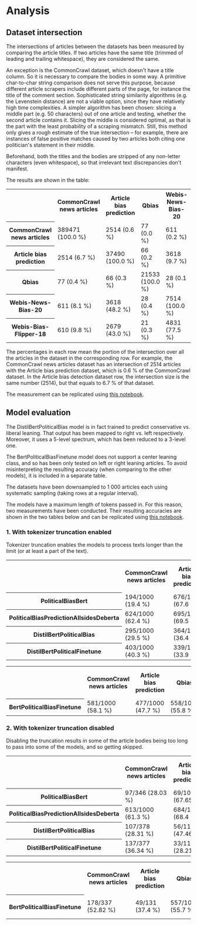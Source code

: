 # Analysis

## Dataset intersection

The intersections of articles between the datasets has been measured by comparing the article titles. If two articles
have the same title (trimmed of leading and trailing whitespace), they are considered the same.

An exception is the CommonCrawl dataset, which doesn't have a title column. So it is necessary to compare the bodies in
some way. A primitive char-to-char string comparison does not serve this purpose, because different article scrapers
include different parts of the page, for instance the title of the comment section. Sophisticated string similarity
algorithms (e.g. the Levenstein distance) are not a viable option, since they have relatively high time complexities. A
simpler algorithm has been chosen: slicing a middle part (e.g. 50 characters) out of one article and testing, whether
the second article contains it. Slicing the middle is considered optimal, as that is the part with the least probability
of a scraping mismatch. Still, this method only gives a rough estimate of the true intersection – for example, there are
instances of false positive matches caused by two articles both citing one politician's statement in their middle.

Beforehand, both the titles and the bodies are stripped of any non-letter characters (even whitespace), so
that irrelevant text discrepancies don't manifest.

The results are shown in the table:

<table>
  <tr>
    <th></th>
    <th>CommonCrawl news articles</th>
    <th>Article bias prediction</th>
    <th>Qbias</th>
    <th>Webis-News-Bias-20</th>
    <th>Webis-Bias-Flipper-18</th>
  </tr>
  <tr>
    <th>CommonCrawl news articles</th>
    <td>389471 (100.0 %)</td>
    <td>2514 (0.6 %)</td>
    <td>77 (0.0 %)</td>
    <td>611 (0.2 %)</td>
    <td>610 (0.2 %)</td>
  </tr>
  <tr>
    <th>Article bias prediction</th>
    <td>2514 (6.7 %)</td>
    <td>37490 (100.0 %)</td>
    <td>66 (0.2 %)</td>
    <td>3618 (9.7 %)</td>
    <td>2679 (7.1 %)</td>
  </tr>
  <tr>
    <th>Qbias</th>
    <td>77 (0.4 %)</td>
    <td>66 (0.3 %)</td>
    <td>21533 (100.0 %)</td>
    <td>28 (0.1 %)</td>
    <td>21 (0.1 %)</td>
  </tr>
  <tr>
    <th>Webis-News-Bias-20</th>
    <td>611 (8.1 %)</td>
    <td>3618 (48.2 %)</td>
    <td>28 (0.4 %)</td>
    <td>7514 (100.0 %)</td>
    <td>4831 (64.3 %)</td>
  </tr>
  <tr>
    <th>Webis-Bias-Flipper-18</th>
    <td>610 (9.8 %)</td>
    <td>2679 (43.0 %)</td>
    <td>21 (0.3 %)</td>
    <td>4831 (77.5 %)</td>
    <td>6237 (100.0 %)</td>
  </tr>
</table>

The percentages in each row mean the portion of the intersection over all the articles in the dataset in the
corresponding row. For example, the CommonCrawl news articles dataset has an intersection of 2514 articles with the
Article bias prediction dataset, which is 0.6 % of the CommonCrawl dataset. In the Article bias detection dataset row,
the intersection size is the same number (2514), but that equals to 6.7 % of that dataset.

The measurement can be replicated using [this notebook](dataset_intersection.ipynb).

## Model evaluation

The DistilBertPoliticalBias model is in fact trained to predict conservative vs. liberal leaning. That output has been
mapped to right vs. left respectively. Moreover, it uses a 5-level spectrum, which has been reduced to a 3-level one.

The BertPoliticalBiasFinetune model does not support a center leaning class, and so has been only tested on left or
right leaning articles. To avoid misinterpreting the resulting accuracy (when comparing to the other models), it is
included in a separate table.

The datasets have been downsampled to 1 000 articles each using systematic sampling (taking rows at a regular interval).

The models have a maximum length of tokens passed in. For this reason, two measurements have been conducted. Their
resulting accuracies are shown in the two tables below and can be replicated
using [this notebook](model_evaluation.ipynb).

### 1. With tokenizer truncation enabled

Tokenizer truncation enables the models to process texts longer than the limit (or at least a part of the text).

<table>
  <tr>
    <th></th>
    <th>CommonCrawl news articles</th>
    <th>Article bias prediction</th>
    <th>Qbias</th>
    <th>Webis-News-Bias-20</th>
    <th>Webis-Bias-Flipper-18</th>
  </tr>
  <tr>
    <th>PoliticalBiasBert</th>
    <td>194/1000 (19.4 %)</td>
    <td>676/1000 (67.6 %)</td>
    <td>399/1000 (39.9 %)</td>
    <td>530/1000 (53.0 %)</td>
    <td>449/1000 (44.9 %)</td>
  </tr>
  <tr>
    <th>PoliticalBiasPredictionAllsidesDeberta</th>
    <td>624/1000 (62.4 %)</td>
    <td>695/1000 (69.5 %)</td>
    <td>528/1000 (52.8 %)</td>
    <td>772/1000 (77.2 %)</td>
    <td>659/1000 (65.9 %)</td>
  </tr>
  <tr>
    <th>DistilBertPoliticalBias</th>
    <td>295/1000 (29.5 %)</td>
    <td>364/1000 (36.4 %)</td>
    <td>318/1000 (31.8 %)</td>
    <td>390/1000 (39.0 %)</td>
    <td>387/1000 (38.7 %)</td>
  </tr>
  <tr>
    <th>DistilBertPoliticalFinetune</th>
    <td>403/1000 (40.3 %)</td>
    <td>339/1000 (33.9 %)</td>
    <td>460/1000 (46.0 %)</td>
    <td>430/1000 (43.0 %)</td>
    <td>367/1000 (36.7 %)</td>
  </tr>
</table>

<table>
  <tr>
    <th></th>
    <th>CommonCrawl news articles</th>
    <th>Article bias prediction</th>
    <th>Qbias</th>
    <th>Webis-News-Bias-20</th>
    <th>Webis-Bias-Flipper-18</th>
  </tr>
  <tr>
    <th>BertPoliticalBiasFinetune</th>
    <td>581/1000 (58.1 %)</td>
    <td>477/1000 (47.7 %)</td>
    <td>558/1000 (55.8 %)</td>
    <td>561/1000 (56.1 %)</td>
    <td>411/1000 (41.1 %)</td>
  </tr>
</table>

### 2. With tokenizer truncation disabled

Disabling the truncation results in some of the article bodies being too long to pass into some of the models, and so
getting skipped.

<table>
  <tr>
    <th></th>
    <th>CommonCrawl news articles</th>
    <th>Article bias prediction</th>
    <th>Qbias</th>
    <th>Webis-News-Bias-20</th>
    <th>Webis-Bias-Flipper-18</th>
  </tr>
  <tr>
    <th>PoliticalBiasBert</th>
    <td>97/346 (28.03 %)</td>
    <td>69/102 (67.65 %)</td>
    <td>420/1000 (42.0 %)</td>
    <td>89/180 (49.44 %)</td>
    <td>102/185 (55.14 %)</td>
  </tr>
  <tr>
    <th>PoliticalBiasPredictionAllsidesDeberta</th>
    <td>613/1000 (61.3 %)</td>
    <td>684/1000 (68.4 %)</td>
    <td>535/1000 (53.5 %)</td>
    <td>764/1000 (76.4 %)</td>
    <td>678/1000 (67.8 %)</td>
  </tr>
  <tr>
    <th>DistilBertPoliticalBias</th>
    <td>107/378 (28.31 %)</td>
    <td>56/118 (47.46 %)</td>
    <td>357/1000 (35.7 %)</td>
    <td>110/191 (57.59 %)</td>
    <td>113/206 (54.85 %)</td>
  </tr>
  <tr>
    <th>DistilBertPoliticalFinetune</th>
    <td>137/377 (36.34 %)</td>
    <td>33/117 (28.21 %)</td>
    <td>446/1000 (44.6 %)</td>
    <td>50/189 (26.46 %)</td>
    <td>54/194 (27.84 %)</td>
  </tr>
</table>

<table>
  <tr>
    <th></th>
    <th>CommonCrawl news articles</th>
    <th>Article bias prediction</th>
    <th>Qbias</th>
    <th>Webis-News-Bias-20</th>
    <th>Webis-Bias-Flipper-18</th>
  </tr>
  <tr>
    <th>BertPoliticalBiasFinetune</th>
    <td>178/337 (52.82 %)</td>
    <td>49/131 (37.4 %)</td>
    <td>557/1000 (55.7 %)</td>
    <td>67/183 (36.61 %)</td>
    <td>95/247 (38.46 %)</td>
  </tr>
</table>
